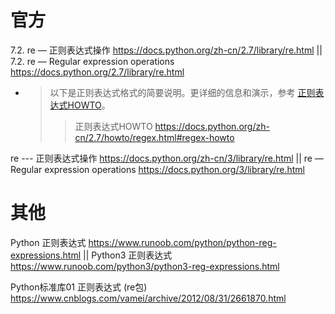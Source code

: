 
# 官方

7.2. re — 正则表达式操作 https://docs.python.org/zh-cn/2.7/library/re.html || 7.2. re — Regular expression operations https://docs.python.org/2.7/library/re.html
- > 以下是正则表达式格式的简要说明。更详细的信息和演示，参考 [正则表达式HOWTO](https://docs.python.org/zh-cn/2.7/howto/regex.html#regex-howto)。
  >> 正则表达式HOWTO https://docs.python.org/zh-cn/2.7/howto/regex.html#regex-howto

re --- 正则表达式操作 https://docs.python.org/zh-cn/3/library/re.html || re — Regular expression operations https://docs.python.org/3/library/re.html

# 其他

Python 正则表达式 https://www.runoob.com/python/python-reg-expressions.html || Python3 正则表达式 https://www.runoob.com/python3/python3-reg-expressions.html

Python标准库01 正则表达式 (re包) https://www.cnblogs.com/vamei/archive/2012/08/31/2661870.html
